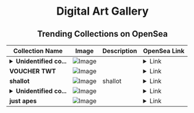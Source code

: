 <div align="center">

# Digital Art Gallery

## Trending Collections on OpenSea

| Collection Name                       | Image                                                                                     | Description                       | OpenSea Link                                                                                          |
|---------------------------------------|-------------------------------------------------------------------------------------------|-----------------------------------|--------------------------------------------------------------------------------------------------------|
| **<details><summary>Unidentified co...</summary>Unidentified contract 2b66bee3-33f2-40bb-a775-689c1336bb0c</details>** | ![Image](https://i.seadn.io/s/raw/files/4e104055d0efa6a7476555699f52a8b9.gif?w=500&auto=format?w=200&auto=format) |  | <details><summary>Link</summary>[Unidentified contract 2b66bee3-33f2-40bb-a775-689c1336bb0c](https://opensea.io/collection/unidentified-contract-2b66bee3-33f2-40bb-a775-689c)</details> |
| **VOUCHER TWT** | ![Image](https://i.seadn.io/s/raw/files/9accd500cd991b3bf4b0fe69e8ba7dd0.png?w=500&auto=format?w=200&auto=format) |  | <details><summary>Link</summary>[VOUCHER TWT](https://opensea.io/collection/voucher-twt-7)</details> |
| **shallot** | ![Image](https://i.seadn.io/s/raw/files/881d754ba7bd66322947cb13d60ac3cb.jpg?w=500&auto=format?w=200&auto=format) | shallot | <details><summary>Link</summary>[shallot](https://opensea.io/collection/shallot-5)</details> |
| **<details><summary>Unidentified co...</summary>Unidentified contract c0ea579e-a187-40a0-a037-3c83bd1db956</details>** | ![Image](https://i.seadn.io/s/raw/files/4e104055d0efa6a7476555699f52a8b9.gif?w=500&auto=format?w=200&auto=format) |  | <details><summary>Link</summary>[Unidentified contract c0ea579e-a187-40a0-a037-3c83bd1db956](https://opensea.io/collection/unidentified-contract-c0ea579e-a187-40a0-a037-3c83)</details> |
| **just apes** | ![Image](https://i.seadn.io/s/raw/files/86e1d2a6b34b8738f2bf38fc4d3ec3e9.png?w=500&auto=format?w=200&auto=format) |  | <details><summary>Link</summary>[just apes](https://opensea.io/collection/just-apes-3)</details> |

</div>